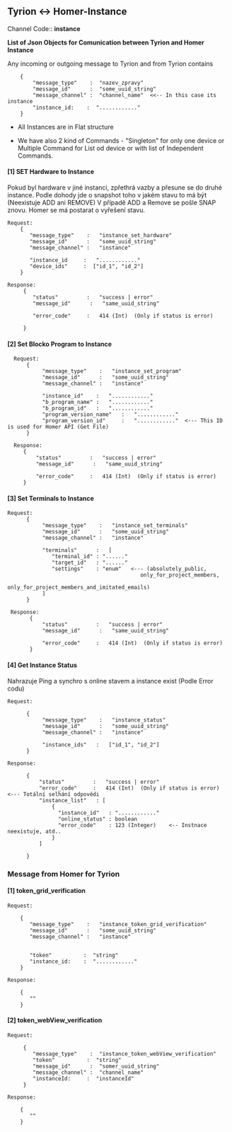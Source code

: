 
## Tyrion <-> Homer-Instance ##

Channel Code:: **instance**

**List of Json Objects for Comunication between Tyrion and Homer Instance**

Any incoming or outgoing message to Tyrion and from Tyrion contains

        {
            "message_type"    :  "nazev_zpravy"              
            "message_id"      :  "some_uuid_string"
            "message_channel" :  "channel_name"  <<-- In this case its instance
            "instance_id:    :  "............"  
        }
        
 - All Instances are in Flat structure
 
 - We have also 2 kind of Commands - "Singleton" for only one device or Multiple Command for List od device
   or with list of Independent Commands.
 
 
  
#### [1] SET Hardware to Instance ####
Pokud byl hardware v jiné instanci, zpřethrá vazby a přesune se do druhé instance. 
Podle dohody jde o snapshot toho v jakém stavu to má být (Neexistuje ADD ani REMOVE)
V případě ADD a Remove se pošle SNAP znovu. Homer se má postarat o vyřešení stavu. 

    Request: 
        {
           "message_type"    :   "instance_set_hardware"              
           "message_id"      :   "some_uuid_string"
           "message_channel" :   "instance"  
           
           "instance_id     :   "............"  
           "device_ids"     :  ["id_1", "id_2"]
        }
    
    Response:
         {
            "status"         :   "success | error"
            "message_id"      :   "same_uuid_string"  
                          
            "error_code"     :   414 (Int)  (Only if status is error) 
            
         }  
                

#### [2] Set Blocko Program to Instance ####

      Request: 
          {
               "message_type"    :   "instance_set_program"              
               "message_id"      :   "some_uuid_string"
               "message_channel" :   "instance"  
               
               "instance_id"    :   "............"  
               "b_program_name" :   "............"  
               "b_program_id"   :   "............"  
               "program_version_name"   :   "............"  
               "program_version_id"     :   "............"  <--- This ID is used for Homer API (Get File)
          }        

      Response: 
         {
             "status"         :   "success | error"
             "message_id"      :   "same_uuid_string"  
                                  
             "error_code"     :   414 (Int)  (Only if status is error)   
         }  
         
         
#### [3] Set Terminals to Instance ####         
    
    Request: 
          {
               "message_type"    :   "instance_set_terminals"              
               "message_id"      :   "some_uuid_string"
               "message_channel" :   "instance"  

               "terminals"      :   [
                  "terminal_id" : "......"
                  "target_id"   : "......"
                  "settings"    : "enum"   <--- (absolutely_public, 
                                              only_for_project_members, 
                                              only_for_project_members_and_imitated_emails) 
               ]
          }     
                      
     Response:
           {
               "status"         :   "success | error"
               "message_id"      :   "same_uuid_string"  
                                             
               "error_code"     :   414 (Int)  (Only if status is error)   
           }             
           
           

#### [4] Get Instance Status ####
Nahrazuje Ping a synchro s online stavem a instance exist (Podle Error codu)
    
    Request: 
    
          {
               "message_type"    :   "instance_status"              
               "message_id"      :   "some_uuid_string"
               "message_channel" :   "instance"  
               
               "instance_ids"   :   ["id_1", "id_2"] 
          }   
     
    Response:
    
          {
              "status"         :   "success | error"
              "error_code"     :   414 (Int)  (Only if status is error)  <--- Totální selhání odpovědi 
              "instance_list"   : [
                  {
                    "instance_id"   : "............"
                    "online_status" : boolean  
                    "error_code"    : 123 (Integer)    <-- Instnace neexistuje, atd..
                  }
              ]
          
          }
             


### Message from Homer for Tyrion ###  

#### [1] token_grid_verification ####
         
    Request: 
    
        {
           "message_type"    :   "instance_token_grid_verification"              
           "message_id"      :   "some_uuid_string"
           "message_channel" :   "instance"  
            
            
           "token"          :  "string"
           "instance_id:    :  "............" 
        }
        
    Response:
    
        {
           ""
        }
        
#### [2] token_webView_verification ####
        
    Request:  
         
         {
            "message_type"    :  "instance_token_webView_verification"              
            "token"          :  "string"
            "message_id"      :  "somer_uuid_string"
            "message_channel" :  "channel_name"
            "instanceId:     :  "instanceId"  
         }
        
    Response:
    
        {
           ""
        }
